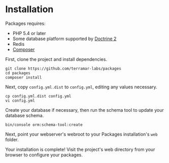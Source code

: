 Installation
============

Packages requires:
 * PHP 5.4 or later
 * Some database platform supported by [Doctrine 2](http://doctrine-project.org)
 * Redis
 * [Composer](https://getcomposer.org)


First, clone the project and install dependencies.

```
git clone https://github.com/terramar-labs/packages
cd packages
composer install
```

Next, copy `config.yml.dist` to `config.yml`, editing any values necessary.

```
cp config.yml.dist config.yml
vi config.yml
```

Create your database if necessary, then run the schema tool to update your database schema.

```
bin/console orm:schema-tool:create
```

Next, point your webserver's webroot to your Packages installation's `web` folder.

Your installation is complete! Visit the project's web directory from your browser to configure your packages.
